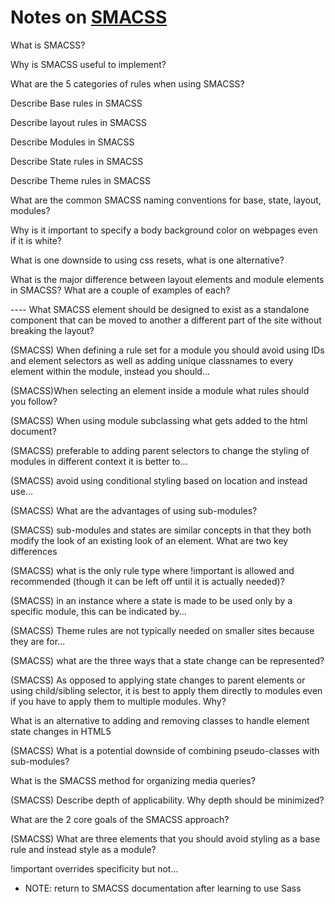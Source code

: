 # Notes on [SMACSS](https://smacss.com/book/)

What is SMACSS?

Why is SMACSS useful to implement?

What are the 5 categories of rules when using SMACSS?

Describe Base rules in SMACSS

Describe layout rules in SMACSS

Describe Modules in SMACSS

Describe State rules in SMACSS

Describe Theme rules in SMACSS

What are the common SMACSS naming conventions for base, state, layout, modules?

Why is it important to specify a body background color on webpages even if it is white?

What is one downside to using css resets, what is one alternative?

What is the major difference between layout elements and module elements in SMACSS? What are a couple of examples of each?

---- What SMACSS element should be designed to exist as a standalone component that can be moved to another a different
part of the site without breaking the layout?

(SMACSS) When defining a rule set for a module you should avoid using IDs and element selectors as well as adding unique classnames to 
every element within the module, instead you should...

(SMACSS)When selecting an element inside a module what rules should you follow? 

(SMACSS) When using module subclassing what gets added to the html document?

(SMACSS) preferable to adding parent selectors to change the styling of modules in different context it is better
to...

(SMACSS) avoid using conditional styling based on location and instead use...

(SMACSS) What are the advantages of using sub-modules?

(SMACSS) sub-modules and states are similar concepts in that they both modify the look of an existing look of an
element.  What are two key differences

(SMACSS) what is the only rule type where !important is allowed and recommended (though it can be left off until
it is actually needed)?

(SMACSS) in an instance where a state is made to be used only by a specific module, this can be indicated by...

(SMACSS) Theme rules are not typically needed on smaller sites because they are for...

(SMACSS) what are the three ways that a state change can be represented?

(SMACSS) As opposed to applying state changes to parent elements or using child/sibling selector,
it is best to apply them directly to modules even if you have to apply them to multiple modules.  Why?

What is an alternative to adding and removing classes to handle element state changes in HTML5

(SMACSS) What is a potential downside of combining pseudo-classes with sub-modules?

What is the SMACSS method for organizing media queries?

(SMACSS) Describe depth of applicability.  Why depth should be minimized?

What are the 2 core goals of the SMACSS approach?

(SMACSS) What are three elements that you should avoid styling as a base rule and instead style as a module?

!important overrides specificity but not...



- NOTE: return to SMACSS documentation after learning to use Sass

